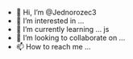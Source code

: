 - 👋 Hi, I’m @Jednorozec3
- 👀 I’m interested in ...
- 🌱 I’m currently learning ... js
- 💞️ I’m looking to collaborate on ...
- 📫 How to reach me ...

<!---
Jednorozec3/Jednorozec3 is a ✨ special ✨ repository because its `README.md` (this file) appears on your GitHub profile.
You can click the Preview link to take a look at your changes.
--->
